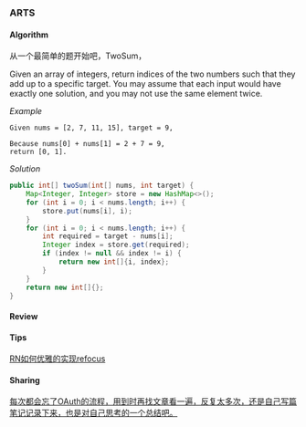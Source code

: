 ### ARTS

#### Algorithm

从一个最简单的题开始吧，TwoSum，

Given an array of integers, return indices of the two numbers such that they add up to a specific target.
You may assume that each input would have exactly one solution, and you may not use the same element twice.

*Example*

```
Given nums = [2, 7, 11, 15], target = 9,

Because nums[0] + nums[1] = 2 + 7 = 9,
return [0, 1].
```

*Solution*

```java
public int[] twoSum(int[] nums, int target) {
	Map<Integer, Integer> store = new HashMap<>();
	for (int i = 0; i < nums.length; i++) {
		store.put(nums[i], i);
	}
	for (int i = 0; i < nums.length; i++) {
		int required = target - nums[i];
		Integer index = store.get(required);
		if (index != null && index != i) {
			return new int[]{i, index};
		}
	}
	return new int[]{};
}
```

#### Review

#### Tips

[RN如何优雅的实现refocus](https://www.jianshu.com/p/ee660e567e26)

#### Sharing

[每次都会忘了OAuth的流程，用到时再找文章看一遍，反复太多次，还是自己写篇笔记记录下来，也是对自己思考的一个总结吧。](!https://www.jianshu.com/p/df42b5a10505)



